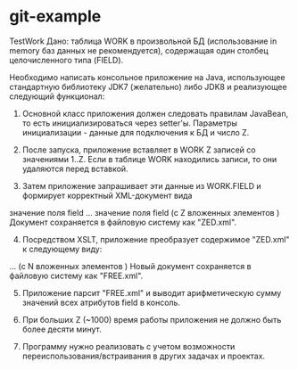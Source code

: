 # git-example
TestWork
Дано: таблица WORK в произвольной БД (использование in memory баз данных не рекомендуется), содержащая один столбец целочисленного типа (FIELD).

Необходимо написать консольное приложение на Java, использующее стандартную библиотеку JDK7 (желательно) либо JDK8 и реализующее следующий функционал:

1. Основной класс приложения должен следовать правилам JavaBean, то есть инициализироваться через setter'ы. Параметры инициализации - данные для подключения к БД и число Z. 

2. После запуска, приложение вставляет в WORK Z записей со значениями 1..Z. Если в таблице WORK находились записи, то они удаляются перед вставкой.

3. Затем приложение запрашивает эти данные из WORK.FIELD и формирует корректный XML-документ вида
<entries>
    <entry>
        <field>значение поля field</field>
    </entry>
    ...
    <entry>
        <field>значение поля field</field>
    </entry>
</entries>
(с Z вложенных элементов <entry>)
Документ сохраняется в файловую систему как "ZED.xml".

4. Посредством XSLT, приложение преобразует содержимое "ZED.xml" к следующему виду:
<entries>
    <entry field="значение поля field">
    ...
    <entry field="значение поля field">
</entries>
(с N вложенных элементов <entry>)
Новый документ сохраняется в файловую систему как "FREE.xml".

5. Приложение парсит "FREE.xml" и выводит арифметическую сумму значений всех атрибутов field в консоль. 

6.	При больших Z (~1000) время работы приложения не должно быть более десяти минут.
7.	Программу нужно реализовать с учетом возможности переиспользования/встраивания в других задачах и проектах.
